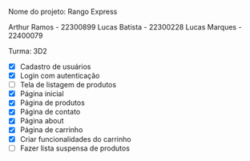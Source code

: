 Nome do projeto: Rango Express

Arthur Ramos - 22300899
Lucas Batista - 22300228
Lucas Marques - 22400079

Turma: 3D2

- [x] Cadastro de usuários
- [x] Login com autenticação
- [ ] Tela de listagem de produtos
- [x] Página inicial
- [x] Página de produtos
- [x] Página de contato
- [x] Página about
- [x] Página de carrinho
- [x] Criar funcionalidades do carrinho
- [ ] Fazer lista suspensa de produtos
